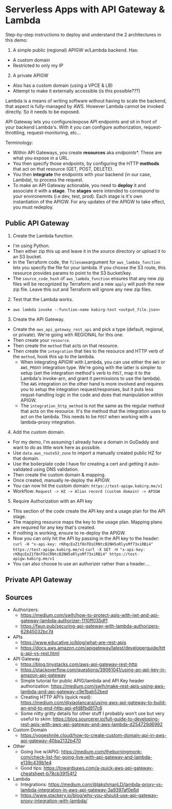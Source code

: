# Serverless Apps with API Gateway & Lambda

Step-by-step instructions to deploy and understand the 2 architectures in this demo:

1. A simple public (regional) APIGW w/Lambda backend. Has:
  - A custom domain
  - Restricted to only my IP
2. A private APIGW
  - Also has a custom domain (using a VPCE & LB)
  - Attempt to make it externally accessible (is this possible???)


Lambda is a means of writing software without having to scale the backend, that aspect is fully-managed by AWS. However Lambda cannot be invoked directly. So it needs to be exposed.

API Gateway lets you configure/expose API endpoints and sit in front of your backend Lambda's. With it you can configure authorization, request-throttling, request-monitoring, etc...

Terminology:
- Within API Gateways, you create **resources** aka *endpoints**. These are what you expose in a URL.
- You then specify those endpoints, by configuring the HTTP **methods** that act on that resource (GET, POST, DELETE).
- You then **integrate** the endpoints with your backend (in our case, Lambda), to process the request.
- To make an API Gateway actionable, you need to **deploy** it and associate it with a **stage**. The **stages** were intended to correspond to your environemnts (i.e dev, test, prod). Each stage is it's own instantiation of the APIGW. For any updates of the APIGW to take effect, you must redeploy.


## Public API Gateway

1. Create the Lambda function.
  - I'm using Python.
  - Then either zip this up and leave it in the source directory or upload it to an S3 bucket.
  - In the Terraform code, the `filename`argument for `aws_lambda_function` lets you specify the file for your lambda. If you choose the S3 route, this resource provides params to point to the S3 bucket/key.
  - The `source_code_hash` of `aws_lambda_function` ensures that any new zip files will be recognized by Terraform and a new `apply` will push the new zip file. Leave this out and Terraform will ignore any new zip files.
2. Test that the Lambda works.
  - `aws lambda invoke --function-name kabirg-test <output_file.json>`
3. Create the API Gateway.
  - Create the `aws_api_gateway_rest_api` and pick a type (default, regional, or private). We're going with REGIONAL for this one.
  - Then create your `resource`.
  - Then create the `method` that acts on that resource.
  - Then create the `integration` that ties to the resource and HTTP verb of the `method`, hook this up to the lambda.
    - When integrating APIGW with Lambda, you can use either the `AWS` or `AWS_PROXY` integration type. We're going with the latter is simpler to setup (set the integration method's verb to `POST`, map it to the Lambda's invoke-arn, and grant it permissions to use the lambda). The `AWS` integration on the other hand is more involved and requires you to setup the integration request/responses, but it puts less requst-handling logic in the code and does that manipulation within APIGW.
    - The `integration_http_method` is not the same as the regular method that acts on the resource. It's the method that the integration uses to act on the lambda. This needs to be `POST` when working with a lambda-proxy integration.
4. Add the custom domain.
  - For my demo, I'm assuming I already have a domain in GoDaddy and want to do as little work here as possible.
  - Use `data.aws_route53_zone` to import a manually created public HZ for that domain.
  - Use the boilerplate code I have for creating a cert and getting it auto-validated using DNS validation.
  - Then create the custom domain & mapping.
  - Once created, manually re-deploy the APIGW.
  - You can now hit the custom domain:
  `https://test-apigw.kabirg.me/v1`
  - Workflow: `Request -> HZ -> Alias record (custom domain) -> APIGW`
5. Require Authorization with an API key
  - This section of the code create the API key and a usage plan for the API stage.
  - The mapping resource maps the key to the usage plan. Mapping plans are required for any key that's created.
  - If nothing is working, ensure to re-deploy the APIGW.
  - Now you can only hit the API by passing in the API key to the header:
  `curl -H "x-api-key: rKRqcEoZ1f8nTOsCRNtcB2NH5oRlysMf73xiRBi4" https://test-apigw.kabirg.me/v1`
  `curl -X GET -H "x-api-key: rKRqcEoZ1f8nTOsCRNtcB2NH5oRlysMf73xiRBi4" https://test-apigw.kabirg.me/v1`
  - You can also choose to use an authorizer rather than a header....



## Private API Gateway




## Sources
- Authorizers:
  - https://medium.com/swlh/how-to-protect-apis-with-jwt-and-api-gateway-lambda-authorizer-1110ff035df1
  - https://faun.pub/securing-api-gateway-with-lambda-authorizers-62845032bc7d
- APIs
  - https://www.educative.io/blog/what-are-rest-apis
  - https://docs.aws.amazon.com/apigateway/latest/developerguide/http-api-vs-rest.html
- API Gateway
  - https://blog.tinystacks.com/aws-api-gateway-rest-http
  - https://stackoverflow.com/questions/39061041/using-an-api-key-in-amazon-api-gateway
  - Simple tutorial for public APIG/lambda and API Key header authorization: https://medium.com/swlh/make-rest-apis-using-aws-lambda-and-api-gateway-c9e1bab52bed
  - Creating HTTP API’s (quick read): https://medium.com/@xiaolancara/using-aws-api-gateway-to-build-an-end-to-end-http-api-efd8fbd917c6
  - Some nitty gritty details for other stuff I probably won’t use but very useful to skim: https://blog.sourcerer.io/full-guide-to-developing-rest-apis-with-aws-api-gateway-and-aws-lambda-d254729d6992
- Custom Domain
  - https://yogeshnile.cloud/how-to-create-custom-domain-api-in-aws-api-gateway-40ba2132b470
- Other
  - Going live w/APIG: https://medium.com/theburningmonk-com/check-list-for-going-live-with-api-gateway-and-lambda-e139c439b1e4
  - Good tips: https://towardsaws.com/a-quick-aws-api-gateway-cheatsheet-b78cb39154f2
- Lambda
  - Integrations: https://medium.com/@lakshmanLD/lambda-proxy-vs-lambda-integration-in-aws-api-gateway-3a9397af0e6d
  - https://www.stackery.io/blog/why-you-should-use-api-gateway-proxy-integration-with-lambda/
